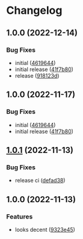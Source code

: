 # Changelog

## 1.0.0 (2022-12-14)


### Bug Fixes

* initial ([4619644](https://github.com/artmizu/analytics-nuxt/commit/46196445066c09cb539e446b07a4486a7b4eabf7))
* initial release ([41f7b80](https://github.com/artmizu/analytics-nuxt/commit/41f7b80052dd96ddd678c76af916d36912352b6c))
* release ([918123d](https://github.com/artmizu/analytics-nuxt/commit/918123d5715cf06507373263611aac01e62b0d81))

## 1.0.0 (2022-11-17)


### Bug Fixes

* initial ([4619644](https://github.com/artmizu/nuxt-analytics/commit/46196445066c09cb539e446b07a4486a7b4eabf7))
* initial release ([41f7b80](https://github.com/artmizu/nuxt-analytics/commit/41f7b80052dd96ddd678c76af916d36912352b6c))

## [1.0.1](https://github.com/artmizu/nuxt-yandex-metrika/compare/v1.0.0...v1.0.1) (2022-11-13)


### Bug Fixes

* release ci ([defad38](https://github.com/artmizu/nuxt-yandex-metrika/commit/defad38aac422496338cccb26ddd92c215949e48))

## 1.0.0 (2022-11-13)


### Features

* looks decent ([9323e45](https://github.com/artmizu/nuxt-yandex-metrika/commit/9323e4574eef4071929543f9a205c39c55eb6f76))
